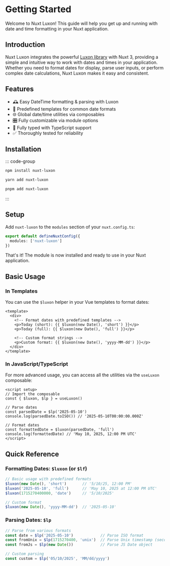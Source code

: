 # Getting Started

Welcome to Nuxt Luxon! This guide will help you get up and running with date and time formatting in your Nuxt application.

## Introduction

Nuxt Luxon integrates the powerful [Luxon library](https://moment.github.io/luxon/) with Nuxt 3, providing a simple and intuitive way to work with dates and times in your application. Whether you need to format dates for display, parse user inputs, or perform complex date calculations, Nuxt Luxon makes it easy and consistent.

## Features

- 🕰️ Easy DateTime formatting & parsing with Luxon
- 🧩 Predefined templates for common date formats
- 🌐 Global date/time utilities via composables
- 🎛️ Fully customizable via module options
- 📝 Fully typed with TypeScript support
- ✅ Thoroughly tested for reliability

## Installation

::: code-group
```bash [npm]
npm install nuxt-luxon
```

```bash [yarn]
yarn add nuxt-luxon
```

```bash [pnpm]
pnpm add nuxt-luxon
```
:::

## Setup

Add `nuxt-luxon` to the `modules` section of your `nuxt.config.ts`:

```ts
export default defineNuxtConfig({
  modules: ['nuxt-luxon']
})
```

That's it! The module is now installed and ready to use in your Nuxt application.

## Basic Usage

### In Templates

You can use the `$luxon` helper in your Vue templates to format dates:

```vue
<template>
  <div>
    <!-- Format dates with predefined templates -->
    <p>Today (short): {{ $luxon(new Date(), 'short') }}</p>
    <p>Today (full): {{ $luxon(new Date(), 'full') }}</p>
    
    <!-- Custom format strings -->
    <p>Custom format: {{ $luxon(new Date(), 'yyyy-MM-dd') }}</p>
  </div>
</template>
```

### In JavaScript/TypeScript

For more advanced usage, you can access all the utilities via the `useLuxon` composable:

```vue
<script setup>
// Import the composable
const { $luxon, $lp } = useLuxon()

// Parse dates
const parsedDate = $lp('2025-05-10')
console.log(parsedDate.toISO()) // '2025-05-10T00:00:00.000Z'

// Format dates
const formattedDate = $luxon(parsedDate, 'full')
console.log(formattedDate) // 'May 10, 2025, 12:00 PM UTC'
</script>
```

## Quick Reference

### Formatting Dates: `$luxon` (or `$lf`)

```ts
// Basic usage with predefined formats
$luxon(new Date(), 'short')       // '5/10/25, 12:00 PM'
$luxon('2025-05-10', 'full')      // 'May 10, 2025 at 12:00 PM UTC'
$luxon(1715270400000, 'date')     // '5/10/2025'

// Custom format
$luxon(new Date(), 'yyyy-MM-dd')  // '2025-05-10'
```

### Parsing Dates: `$lp`

```ts
// Parse from various formats
const date = $lp('2025-05-10')            // Parse ISO format
const fromUnix = $lp(1715270400, 'unix')  // Parse Unix timestamp (seconds)
const fromJs = $lp(new Date())            // Parse JS Date object

// Custom parsing
const custom = $lp('05/10/2025', 'MM/dd/yyyy')
```

